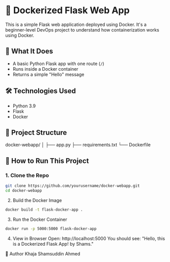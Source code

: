# 🐳 Dockerized Flask Web App

This is a simple Flask web application deployed using Docker. It's a beginner-level DevOps project to understand how containerization works using Docker.

## 📌 What It Does

- A basic Python Flask app with one route (`/`)
- Runs inside a Docker container
- Returns a simple "Hello" message

## 🛠️ Technologies Used

- Python 3.9
- Flask
- Docker

## 📂 Project Structure

docker-webapp/ │ ├── app.py ├── requirements.txt └── Dockerfile

## 🚀 How to Run This Project

### 1. Clone the Repo
```bash
git clone https://github.com/yourusername/docker-webapp.git
cd docker-webapp
```
2. Build the Docker Image
```bash
docker build -t flask-docker-app .
```
3. Run the Docker Container
``` bash
docker run -p 5000:5000 flask-docker-app
```
4. View in Browser
Open: http://localhost:5000
You should see: "Hello, this is a Dockerized Flask App! by Shams."

👤 Author
Khaja Shamsuddin Ahmed
